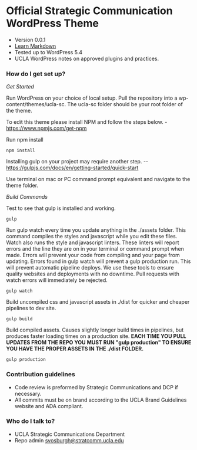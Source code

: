 # Official Strategic Communication WordPress Theme #

* Version 0.0.1
* [Learn Markdown](https://bitbucket.org/tutorials/markdowndemo)
* Tested up to WordPress 5.4
* UCLA WordPress notes on approved plugins and practices.

### How do I get set up? ###

*Get Started*

Run WordPress on your choice of local setup. Pull the repository into a wp-content/themes/ucla-sc. The ucla-sc folder should be your root folder of the theme.


To edit this theme please install NPM and follow the steps below. -https://www.npmjs.com/get-npm


Run npm install
```
npm install
```

Installing gulp on your project may require another step. -- https://gulpjs.com/docs/en/getting-started/quick-start

Use terminal on mac or PC command prompt equivalent and navigate to the theme folder.

*Build Commands*

Test to see that gulp is installed and working.
```
gulp
```

Run gulp watch every time you update anything in the ./assets folder. This command compiles the styles and javascript while you edit these files. Watch also runs the style and javascript linters. These linters will report errors and the line they are on in your terminal or command prompt when made. Errors will prevent your code from compiling and your page from updating. Errors found in gulp watch will prevent a gulp production run. This will prevent automatic pipeline deploys. We use these tools to ensure quality websites and deployments with no downtime. Pull requests with watch errors will immediately be rejected.
```
gulp watch
```

Build uncompiled css and javascript assets in ./dist for quicker and cheaper pipelines to dev site.
```
gulp build
```

Build compiled assets. Causes slightly longer build times in pipelines, but produces faster loading times on a production site.
**EACH TIME YOU PULL UPDATES FROM THE REPO YOU MUST RUN "gulp production" TO ENSURE YOU HAVE THE PROPER ASSETS IN THE ./dist FOLDER.**
```
gulp production
```


### Contribution guidelines ###

* Code review is preformed by Strategic Communications and DCP if necessary.
* All commits must be on brand according to the UCLA Brand Guidelines website and ADA compliant.

### Who do I talk to? ###

* UCLA Strategic Communications Department
* Repo admin svosburgh@stratcomm.ucla.edu
